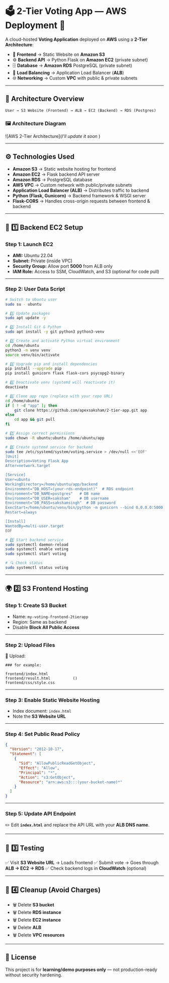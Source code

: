 # 🗳️ 2-Tier Voting App — AWS Deployment 🚀

A cloud-hosted **Voting Application** deployed on **AWS** using a **2-Tier Architecture**:

* 🎨 **Frontend** → Static Website on **Amazon S3**
* ⚙️ **Backend API** → Python Flask on **Amazon EC2** (private subnet)
* 🗄️ **Database** → **Amazon RDS** PostgreSQL (private subnet)
* 🔀 **Load Balancing** → Application Load Balancer (**ALB**)
* 🌐 **Networking** → Custom **VPC** with public & private subnets

---

## 📌 Architecture Overview

```
User → S3 Website (Frontend) → ALB → EC2 (Backend) → RDS (Postgres)
```

### 🖼️ Architecture Diagram

!\[AWS 2-Tier Architecture]\(*I'll update it soon* )

---

## ⚙️ Technologies Used

* **Amazon S3** → Static website hosting for frontend
* **Amazon EC2** → Flask backend API server
* **Amazon RDS** → PostgreSQL database
* **AWS VPC** → Custom network with public/private subnets
* **Application Load Balancer (ALB)** → Distributes traffic to backend
* **Python (Flask, Gunicorn)** → Backend framework & WSGI server
* **Flask-CORS** → Handles cross-origin requests between frontend & backend

---

## 🔧 1️⃣ Backend EC2 Setup

### Step 1: Launch EC2

* **AMI:** Ubuntu 22.04
* **Subnet:** Private (inside VPC)
* **Security Group:** Allow port **5000** from ALB only
* **IAM Role:** Access to SSM, CloudWatch, and S3 (optional for code pull)

---

### Step 2: User Data Script

```bash
# Switch to Ubuntu user
sudo su - ubuntu

# 1️⃣ Update packages
sudo apt update -y

# 2️⃣ Install Git & Python
sudo apt install -y git python3 python3-venv

# 3️⃣ Create and activate Python virtual environment
cd /home/ubuntu
python3 -m venv venv
source venv/bin/activate

# 4️⃣ Upgrade pip and install dependencies
pip install --upgrade pip
pip install gunicorn flask flask-cors psycopg2-binary

# 5️⃣ Deactivate venv (systemd will reactivate it)
deactivate

# 6️⃣ Clone app repo (replace with your repo URL)
cd /home/ubuntu
if [ ! -d "app" ]; then
    git clone https://github.com/apexsaksham/2-tier-app.git app
else
    cd app && git pull
fi

# 7️⃣ Assign correct permissions
sudo chown -R ubuntu:ubuntu /home/ubuntu/app

# 8️⃣ Create systemd service for backend
sudo tee /etc/systemd/system/voting.service > /dev/null <<'EOF'
[Unit]
Description=Voting Flask App
After=network.target

[Service]
User=ubuntu
WorkingDirectory=/home/ubuntu/app/backend
Environment="DB_HOST=(your-rds-endpoint)"  # RDS endpoint
Environment="DB_NAME=postgres"   # DB name
Environment="DB_USER=saksham"    # DB username
Environment="DB_PASS=sakshamsingh"  # DB password
ExecStart=/home/ubuntu/venv/bin/python -m gunicorn --bind 0.0.0.0:5000 app:app
Restart=always

[Install]
WantedBy=multi-user.target
EOF

# 9️⃣ Start backend service
sudo systemctl daemon-reload
sudo systemctl enable voting
sudo systemctl start voting

# 🔍 Check status
sudo systemctl status voting
```

---

## 🌍 2️⃣ S3 Frontend Hosting

### Step 1: Create S3 Bucket

* Name: `my-voting-frontend-2tierapp`
* Region: Same as backend
* Disable **Block All Public Access**

---

### Step 2: Upload Files

📂 Upload:

```
### for example:

frontend/index.html
frontend/result.html          ()
frontend/css/style.css
```

---

### Step 3: Enable Static Website Hosting

* Index document: `index.html`
* Note the **S3 Website URL**

---

### Step 4: Set Public Read Policy

```json
{
  "Version": "2012-10-17",
  "Statement": [
    {
      "Sid": "AllowPublicReadGetObject",
      "Effect": "Allow",
      "Principal": "*",
      "Action": "s3:GetObject",
      "Resource": "arn:aws:s3:::(your-bucket-name)*"
    }
  ]
}
```

---

### Step 5: Update API Endpoint

✏️ Edit **`index.html`** and replace the API URL with your **ALB DNS name**.

---

## 🧪 3️⃣ Testing

✅ Visit **S3 Website URL** → Loads frontend
✅ Submit vote → Goes through **ALB → EC2 → RDS**
✅ Check backend logs in **CloudWatch** (optional)

---

## 🧹 4️⃣ Cleanup (Avoid Charges)

* 🗑️ Delete **S3 bucket**
* 🗑️ Delete **RDS instance**
* 🗑️ Delete **EC2 instance**
* 🗑️ Delete **ALB**
* 🗑️ Delete **VPC resources**

---

## 📄 License

This project is for **learning/demo purposes only** — not production-ready without security hardening.
